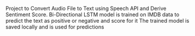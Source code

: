 Project to Convert Audio File to Text using Speech API and Derive Sentiment Score.
Bi-Directional LSTM model is trained on IMDB data to predict the text as positive or negative and score for it
The trained model is saved locally and is used for predictions 